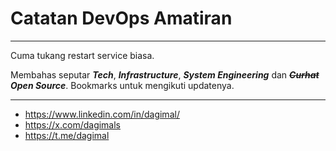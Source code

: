 # Catatan DevOps Amatiran

---

Cuma tukang restart service biasa.

Membahas seputar ***Tech***, ***Infrastructure***, ***System Engineering*** dan ***~~Curhat~~*** ***Open Source***. Bookmarks untuk mengikuti updatenya.

---

- https://www.linkedin.com/in/dagimal/
- https://x.com/dagimals
- https://t.me/dagimal

